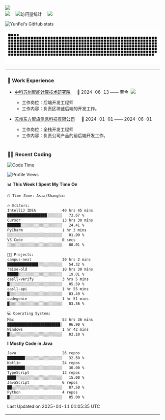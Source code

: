   <!-- dynamic typing effect 动态打字效果 -->
  <div>
    <a href="http://yunfei.plus">
      <img src="https://readme-typing-svg.demolab.com?font=Fira+Code&pause=1000&width=435&lines=console.log(%22Hello%2C%20World%22);祝您今天愉快!&center=true&size=27" />
    </a>
  </div>

  <div>
    <a href="http://yunfei.plus/"><img src="https://img.shields.io/badge/Website-博客-8c36db" /></a>&emsp;
    <!-- visitor -->
    <img src="https://komarev.com/ghpvc/?username=yunfeidog&label=Views&color=orange&style=flat" alt="访问量统计" />&emsp;
    <!-- wakatime -->    
    <a href="https://wakatime.com/@yunfeidog"><img src="https://wakatime.com/badge/user/42d0678c-368b-448b-9a77-5d21c5b55352.svg" /></a>
  </div>

![YunFei's GitHub stats](https://github-readme-stats.vercel.app/api?username=yunfeidog)

![snake](./dist/github-contribution-grid-snake.svg)


<table>

<tr><td>

### 🏢 Work Experience

<img align="right" width="88" src="https://cdn.jsdelivr.net/gh/yunfeidog/yunfeidog/assets/images/yuanze.png" />

- [中科苏州智能计算技术研究院](http://iict.ac.cn/sy) &emsp; 📌 2024-06-13 —— 至今

    - 工作岗位：后端开发工程师
    - 工作内容：负责区块链后端的开发工作。

- [苏州东方智旅信息科技有限公司](http://www.leyoobao.com/) &emsp; 📌 2024-01-01 —— 2024-06-01

    - 工作岗位：全栈开发工程师
    - 工作内容：负责公司产品的前后端开发工作。

</td></tr>

<tr><td>

### 👩‍💻 Recent Coding

<!--START_SECTION:waka-->
![Code Time](http://img.shields.io/badge/Code%20Time-2%2C865%20hrs%2036%20mins-blue)

![Profile Views](http://img.shields.io/badge/Profile%20Views-63-blue)

📊 **This Week I Spent My Time On** 

```text
🕑︎ Time Zone: Asia/Shanghai

🔥 Editors: 
IntelliJ IDEA            40 hrs 45 mins      ██████████████████░░░░░░░   73.67 % 
Cursor                   13 hrs 30 mins      ██████░░░░░░░░░░░░░░░░░░░   24.41 % 
PyCharm                  1 hr 3 mins         ░░░░░░░░░░░░░░░░░░░░░░░░░   01.90 % 
VS Code                  0 secs              ░░░░░░░░░░░░░░░░░░░░░░░░░   00.01 % 

🐱‍💻 Projects: 
campus-next              30 hrs 2 mins       ██████████████░░░░░░░░░░░   54.32 % 
raise-old                10 hrs 30 mins      █████░░░░░░░░░░░░░░░░░░░░   19.01 % 
casll-verify             3 hrs 5 mins        █░░░░░░░░░░░░░░░░░░░░░░░░   05.59 % 
casll-api                1 hr 55 mins        █░░░░░░░░░░░░░░░░░░░░░░░░   03.49 % 
codegenie                1 hr 51 mins        █░░░░░░░░░░░░░░░░░░░░░░░░   03.36 % 

💻 Operating System: 
Mac                      53 hrs 36 mins      ████████████████████████░   96.90 % 
Windows                  1 hr 42 mins        █░░░░░░░░░░░░░░░░░░░░░░░░   03.10 % 
```

**I Mostly Code in Java** 

```text
Java                     26 repos            ████████░░░░░░░░░░░░░░░░░   32.50 % 
Kotlin                   24 repos            ████████░░░░░░░░░░░░░░░░░   30.00 % 
TypeScript               12 repos            ████░░░░░░░░░░░░░░░░░░░░░   15.00 % 
JavaScript               6 repos             ██░░░░░░░░░░░░░░░░░░░░░░░   07.50 % 
Python                   4 repos             █░░░░░░░░░░░░░░░░░░░░░░░░   05.00 % 
```




 Last Updated on 2025-04-11 01:05:35 UTC
<!--END_SECTION:waka-->

</td></tr>
<table>
